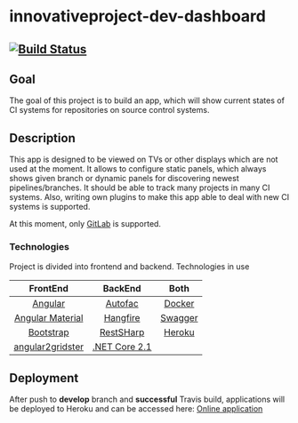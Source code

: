 # innovativeproject-dev-dashboard
[![Build Status](https://travis-ci.org/nokia-wroclaw/innovativeproject-dev-dashboard.svg?branch=develop)](https://travis-ci.org/nokia-wroclaw/innovativeproject-dev-dashboard)
---------
 
## Goal
The goal of this project is to build an app, which will show current states of CI systems for repositories on source control systems. 


## Description
This app is designed to be viewed on TVs or other displays which are not used at the moment. It allows to configure static panels, which always shows given branch or dynamic panels for discovering newest pipelines/branches. It should be able to track many projects in many CI systems. Also, writing own plugins to make this app able to deal with new CI systems is supported. 

At this moment, only [GitLab](https://gitlab.com) is supported. 

### Technologies
Project is divided into frontend and backend. Technologies in use

| FrontEnd              | BackEnd            | Both              |
| :--------------------:|:------------------:|:-----------------:|
| [Angular](https://angular.io/)| [Autofac](https://autofac.org/)| [Docker](https://www.docker.com/)|
| [Angular Material](https://material.angular.io/)| [Hangfire](https://www.hangfire.io/)| [Swagger](https://swagger.io/)|
| [Bootstrap](https://getbootstrap.com/)| [RestSHarp](http://restsharp.org/)| [Heroku](https://www.heroku.com/)|
| [angular2gridster](https://github.com/swiety85/angular2gridster)| [.NET Core 2.1](https://docs.microsoft.com/pl-pl/aspnet/core/)||

## Deployment
After push to **develop** branch and **successful** Travis build, applications will be deployed to Heroku and can be accessed here:
[Online application](http://cidasher.herokuapp.com/)
